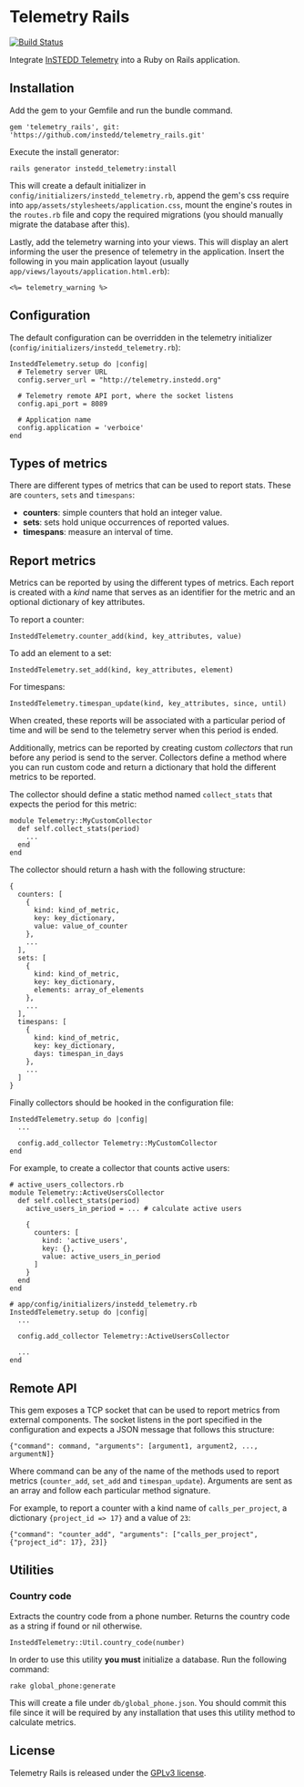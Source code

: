 # Telemetry Rails

[![Build Status](https://travis-ci.org/instedd/telemetry_rails.svg)](https://travis-ci.org/instedd/telemetry_rails)

Integrate [InSTEDD Telemetry](https://github.com/instedd/telemetry_server) into a Ruby on Rails application.

## Installation

Add the gem to your Gemfile and run the bundle command.

```
gem 'telemetry_rails', git: 'https://github.com/instedd/telemetry_rails.git'
```

Execute the install generator:

```
rails generator instedd_telemetry:install
```

This will create a default initializer in `config/initializers/instedd_telemetry.rb`, append the gem's css require into `app/assets/stylesheets/application.css`, mount the engine's routes in the `routes.rb` file and copy the required migrations (you should manually migrate the database after this).

Lastly, add the telemetry warning into your views. This will display an alert informing the user the presence of telemetry in the application. Insert the following in you main application layout (usually
 `app/views/layouts/application.html.erb`):

 ```
 <%= telemetry_warning %>
 ```

## Configuration

The default configuration can be overridden in the telemetry initializer (`config/initializers/instedd_telemetry.rb`):

```
InsteddTelemetry.setup do |config|
  # Telemetry server URL
  config.server_url = "http://telemetry.instedd.org"

  # Telemetry remote API port, where the socket listens
  config.api_port = 8089

  # Application name
  config.application = 'verboice'
end
```

## Types of metrics

There are different types of metrics that can be used to report stats. These are `counters`, `sets` and `timespans`:

* **counters**: simple counters that hold an integer value.
* **sets**: sets hold unique occurrences of reported values.
* **timespans**: measure an interval of time.

## Report metrics

Metrics can be reported by using the different types of metrics. Each report is created with a _kind_ name that serves as an identifier for the metric and an optional dictionary of key attributes.

To report a counter:

```
InsteddTelemetry.counter_add(kind, key_attributes, value)
```

To add an element to a set:

```
InsteddTelemetry.set_add(kind, key_attributes, element)
```

For timespans:

```
InsteddTelemetry.timespan_update(kind, key_attributes, since, until)
```

When created, these reports will be associated with a particular period of time and will be send to the telemetry server when this period is ended.

Additionally, metrics can be reported by creating custom _collectors_ that run before any period is send to the server. Collectors define a method where you can run custom code and return a dictionary that hold the different metrics to be reported.

The collector should define a static method named `collect_stats` that expects the period for this metric:

```
module Telemetry::MyCustomCollector
  def self.collect_stats(period)
    ...
  end
end
```

The collector should return a hash with the following structure:

```
{
  counters: [
    {
      kind: kind_of_metric,
      key: key_dictionary,
      value: value_of_counter
    },
    ...
  ],
  sets: [
    {
      kind: kind_of_metric,
      key: key_dictionary,
      elements: array_of_elements
    },
    ...
  ],
  timespans: [
    {
      kind: kind_of_metric,
      key: key_dictionary,
      days: timespan_in_days
    },
    ...
  ]
}
```

Finally collectors should be hooked in the configuration file:

```
InsteddTelemetry.setup do |config|
  ...

  config.add_collector Telemetry::MyCustomCollector
end
```

For example, to create a collector that counts active users:

```
# active_users_collectors.rb
module Telemetry::ActiveUsersCollector
  def self.collect_stats(period)
    active_users_in_period = ... # calculate active users

    {
      counters: [
        kind: 'active_users',
        key: {},
        value: active_users_in_period  
      ]
    }
  end
end

# app/config/initializers/instedd_telemetry.rb
InsteddTelemetry.setup do |config|
  ...

  config.add_collector Telemetry::ActiveUsersCollector

  ...
end
```

## Remote API

This gem exposes a TCP socket that can be used to report metrics from external components. The socket listens in the port specified in the configuration and expects a JSON message that follows this structure:

```
{"command": command, "arguments": [argument1, argument2, ..., argumentN]}
```

Where command can be any of the name of the methods used to report metrics (`counter_add`, `set_add` and `timespan_update`). Arguments are sent as an array and follow each particular method signature.

For example, to report a counter with a kind name of `calls_per_project`, a dictionary `{project_id => 17}` and a value of `23`:

```
{"command": "counter_add", "arguments": ["calls_per_project", {"project_id": 17}, 23]}
```

## Utilities

### Country code

Extracts the country code from a phone number. Returns the country code as a string if found or nil otherwise.

```
InsteddTelemetry::Util.country_code(number)
```

In order to use this utility **you must** initialize a database. Run the following command:

```
rake global_phone:generate
```

This will create a file under `db/global_phone.json`. You should commit this file since it will be required by any installation that uses this utility method to calculate metrics.

## License

Telemetry Rails is released under the [GPLv3 license](LICENSE).
